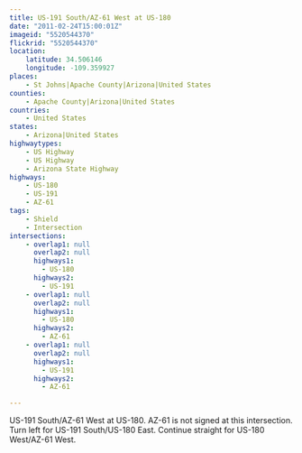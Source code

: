 ```yaml
---
title: US-191 South/AZ-61 West at US-180
date: "2011-02-24T15:00:01Z"
imageid: "5520544370"
flickrid: "5520544370"
location:
    latitude: 34.506146
    longitude: -109.359927
places:
    - St Johns|Apache County|Arizona|United States
counties:
    - Apache County|Arizona|United States
countries:
    - United States
states:
    - Arizona|United States
highwaytypes:
    - US Highway
    - US Highway
    - Arizona State Highway
highways:
    - US-180
    - US-191
    - AZ-61
tags:
    - Shield
    - Intersection
intersections:
    - overlap1: null
      overlap2: null
      highways1:
        - US-180
      highways2:
        - US-191
    - overlap1: null
      overlap2: null
      highways1:
        - US-180
      highways2:
        - AZ-61
    - overlap1: null
      overlap2: null
      highways1:
        - US-191
      highways2:
        - AZ-61

---
```

US-191 South/AZ-61 West at US-180.  AZ-61 is not signed at this intersection.  Turn left for US-191 South/US-180 East.  Continue straight for US-180 West/AZ-61 West.